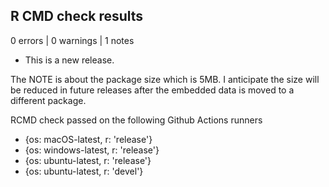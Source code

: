 ## R CMD check results

0 errors | 0 warnings | 1 notes

* This is a new release.

The NOTE is about the package size which is 5MB. I anticipate the size will be 
reduced in future releases after the embedded data is moved to a different package.

RCMD check passed on the following Github Actions runners
  - {os: macOS-latest,   r: 'release'}
  - {os: windows-latest, r: 'release'}
  - {os: ubuntu-latest,   r: 'release'}
  - {os: ubuntu-latest,   r: 'devel'}
